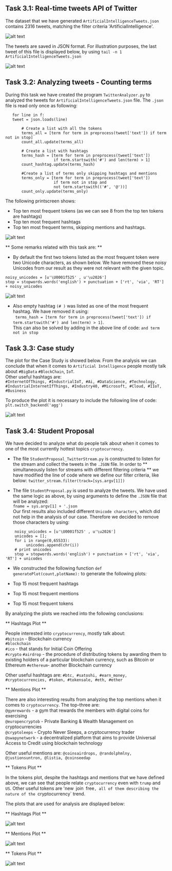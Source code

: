 ## Task 3.1: Real-time tweets API of Twitter ##

The dataset that we have generated `ArtificialIntelligenceTweets.json` contains 2316 tweets, matching the filter criteria 'ArtificialIntelligence'.

![alt text](https://github.com/ferdidolot/CLOUD-COMPUTING-CLASS-2018/blob/master/Lab3/Lab3.1_Output1.png)

The tweets are saved in JSON format. For illustration purposes, the last tweet of this file is displayed below, by using `tail -n 1 ArtificialIntelligenceTweets.json`

![alt text](https://github.com/ferdidolot/CLOUD-COMPUTING-CLASS-2018/blob/master/Lab3/Lab3.1_Output2.png)


## Task 3.2: Analyzing tweets - Counting terms ##

During this task we have created the program  `TwitterAnalyzer.py` to analyzed the tweets for `ArtificialIntelligenceTweets.json` file. The  `.json` file is read only once as following:
 ```
    for line in f:
    tweet = json.loads(line)

        # Create a list with all the tokens
        terms_all = [term for term in preprocess(tweet['text']) if term not in stop]
        count_all.update(terms_all)

        # Create a list with hashtags
        terms_hash = [term for term in preprocess(tweet['text'])
                      if term.startswith('#') and len(term) > 1]
        count_hashtag.update(terms_hash)

        #Create a list of terms only skipping hashtags and mentions
        terms_only = [term for term in preprocess(tweet['text'])
                      if term not in stop and
                      not term.startswith(('#', '@'))]
        count_only.update(terms_only)
 ```


  The following printscreen shows:

* Top ten most frequent tokens (as we can see 8 from the top ten tokens are hashtags)
* Top ten most frequent hashtags
* Top ten most frequent terms, skipping mentions and hashtags.

![alt text](https://github.com/ferdidolot/CLOUD-COMPUTING-CLASS-2018/blob/master/Lab3/Lab3.2_Output2.png)

** Some remarks related with this task are: **

* By default the first two tokens listed as the most frequent token were two Unicode characters, as shown below. We have removed these noisy Unicodes from our result as they were not relevant with the given topic. <br/>
```
noisy_unicodes = [u'\U0001f525' , u'\u2026']
stop = stopwords.words('english') + punctuation + ['rt', 'via', 'RT'] + noisy_unicodes
```

![alt text](https://github.com/raisauku/CLOUD-COMPUTING-CLASS-2018/blob/master/Lab3/Lab3.2_Output1.png)


* Also empty hashtag `(# )` was listed as one of the most frequent hashtag. We have removed it using: <br/>
` terms_hash = [term for term in preprocess(tweet['text']) if term.startswith('#') and len(term) > 1]`. <br/>
  This can also be solved by adding in the above line of code: `and term not in stop`

## Task 3.3: Case study ##

The plot for the Case Study is showed below. From the analysis we can conclude that when it comes to `Artificial Intelligence` people mostly talk about `#BigData` `#BlockChain`, `IoT`. <br/>
Other useful hashtags are:<br/>
`#InternetOfThings, #IndustrialIoT, #Ai, #DataScience, #Technology, #IndustrialInternetIfThings, #Industry40, #Microsoft, #Cloud, #IIoT, #Business`

To produce the plot it is necessary to include the following line of code:<br/>
`plt.switch_backend('agg')`


![alt text](https://github.com/ferdidolot/CLOUD-COMPUTING-CLASS-2018/blob/master/Lab3/CaseStudy.png)

## Task 3.4: Student Proposal ##

We have decided to analyze what do people talk about when it comes to one of the most currently hottest topics `cryptocurrency`.

* The file `StudentProposal_TwitterStream.py` is constructed to listen for the stream and collect the tweets in the `.JSON` file.
In order to ** simultaneously listen for streams with different filtering criteria ** we have modified the line of code where we define our filter criteria, like below:
`twitter_stream.filter(track=[sys.argv[1]])` <br/>

* The file `StudentProposal.py` is used to analyze the tweets. We have used the same logic as above, by using arguments to define the `.JSON` file
that will be analyzed: <br/>
`fname = sys.argv[1] + '.json` <br/>
Our first results also included different `Unicode characters`, which did not help in the analysis of our case.
Therefore we decided to remove those characters by using:
```
    noisy_unicodes = [u'\U0001f525' , u'\u2026']
    unicodes = [];
    for i in range(0,65533):
         unicodes.append(chr(i))
    # print unicodes
    stop = stopwords.words('english') + punctuation + ['rt', 'via', 'RT'] + unicodes
```

* We constructed  the following function `def generatePlot(count,plotName):` to generate the following plots:

* Top 15 most frequent hashtags
* Top 15 most frequent mentions
* Top 15 most frequent tokens

By analyzing the plots we reached into the following conclusions:

** Hashtags Plot **

People interested into `cryptocurrency`, mostly talk about: <br/>
 `#bitcoin` - Blockchain currency<br/>
 `#blockchain`<br/>
 `#ico` - that stands for Initial Coin Offering <br/>
 `#crypto`
 `#airdrop` - the procedure of distributing tokens by awarding them to existing holders of a particular blockchain currency, such as Bitcoin or Ethereum
 `#ethereum`- another Blockchain currency

Other useful hashtags are: `#btc, #satoshi, #earn_money, #cryptocurrencies, #token, #tokensale, #eth, #ether`


** Mentions Plot **

There are also interesting results from analyzing the top mentions when it comes to `cryptocurrency`.
The top-three are:<br/>
`@gymrewards` - a gym that rewards the members with digital coins for exercising <br/>
`@europencryptob` - Private Banking & Wealth Management on cryptocurrencies <br />
`@cryptoleeps` - Crypto Never Sleeps,  a cryptocurrency trader <br />
`@swapynetwork` - a decentralized platform that aims to provide Universal Access to Credit using blockchain technology <br/>


Other useful mentions are: `@coinsairdrops, @randolphmlny, @justionsuntron, @listia, @coinseedap`


** Tokens Plot **

In the tokens plot, despite the hashtags and mentions that we have defined above, we can see that people relate `cryptocurrency` even with `trump` and `US`.
Other useful tokens are 'new` `join` `free`, all of them describing the nature of the `cryptocurrency` trend.

The plots that are used for analysis are displayed below:

** Hashtags Plot **

![alt text](https://github.com/ferdidolot/CLOUD-COMPUTING-CLASS-2018/blob/master/Lab3/StudentProposal_Hashtags.png)

** Mentions Plot **

![alt text](https://github.com/ferdidolot/CLOUD-COMPUTING-CLASS-2018/blob/master/Lab3/StudentProposal_Mentions.png)

** Tokens Plot **

![alt text](https://github.com/ferdidolot/CLOUD-COMPUTING-CLASS-2018/blob/master/Lab3/StudentProposal_Tokens.png)